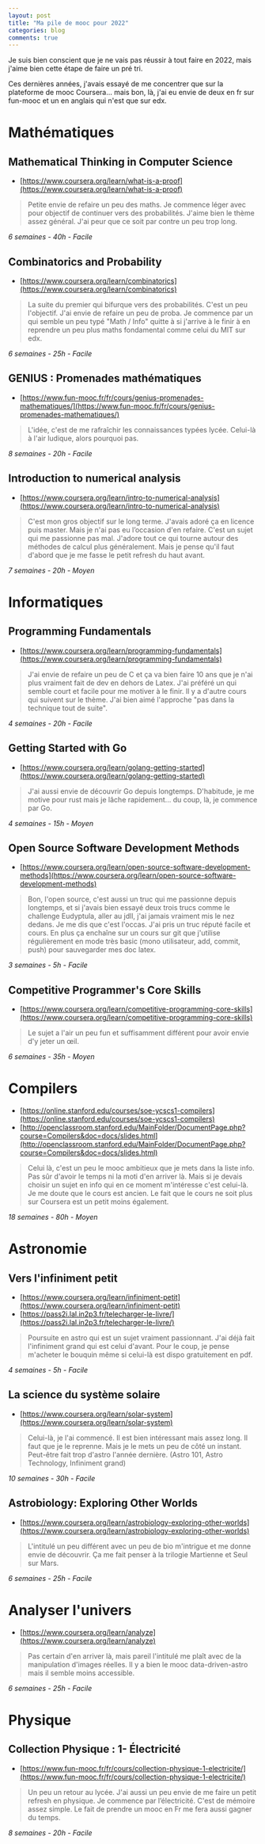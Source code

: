 ```yaml
---
layout: post
title: "Ma pile de mooc pour 2022"
categories: blog
comments: true
---
```


Je suis bien conscient que je ne vais pas réussir à tout faire en 2022, mais j'aime bien cette étape de faire un pré tri.

Ces dernières années, j'avais essayé de me concentrer que sur la plateforme de mooc Coursera... mais bon, là, j'ai eu envie de deux en fr sur fun-mooc et un en anglais qui n'est que sur edx.

# Mathématiques

## Mathematical Thinking in Computer Science

* [https://www.coursera.org/learn/what-is-a-proof](https://www.coursera.org/learn/what-is-a-proof)

> Petite envie de refaire un peu des maths. Je commence léger avec pour objectif de continuer vers des probabilités. J'aime bien le thème assez général. J'ai peur que ce soit par contre un peu trop long.

*6 semaines - 40h - Facile*


## Combinatorics and Probability

* [https://www.coursera.org/learn/combinatorics](https://www.coursera.org/learn/combinatorics)

> La suite du premier qui bifurque vers des probabilités. C'est un peu l'objectif. J'ai envie de refaire un peu de proba. Je commence par un qui semble un peu typé "Math / Info" quitte à si j'arrive à le finir à en reprendre un peu plus maths fondamental comme celui du MIT sur edx. 

*6 semaines - 25h - Facile*

## GENIUS : Promenades mathématiques

* [https://www.fun-mooc.fr/fr/cours/genius-promenades-mathematiques/](https://www.fun-mooc.fr/fr/cours/genius-promenades-mathematiques/)

> L'idée, c'est de me rafraîchir les connaissances typées lycée. Celui-là à l'air ludique, alors pourquoi pas.

*8 semaines - 20h - Facile*

## Introduction to numerical analysis

* [https://www.coursera.org/learn/intro-to-numerical-analysis](https://www.coursera.org/learn/intro-to-numerical-analysis)

> C'est mon gros objectif sur le long terme. J'avais adoré ça en licence puis master. Mais je n'ai pas eu l’occasion d'en refaire. C'est un sujet qui me passionne pas mal. J'adore tout ce qui tourne autour des méthodes de calcul plus généralement. Mais je pense qu'il faut d'abord que je me fasse le petit refresh du haut avant.

*7 semaines - 20h - Moyen*

# Informatiques

## Programming Fundamentals

* [https://www.coursera.org/learn/programming-fundamentals](https://www.coursera.org/learn/programming-fundamentals)

> J'ai envie de refaire un peu de C et ça va bien faire 10 ans que je n'ai plus vraiment fait de dev en dehors de Latex. J'ai préféré un qui semble court et facile pour me motiver à le finir. Il y a d'autre cours qui suivent sur le thème. J'ai bien aimé l'approche "pas dans la technique tout de suite".

*4 semaines - 20h - Facile*

## Getting Started with Go

* [https://www.coursera.org/learn/golang-getting-started](https://www.coursera.org/learn/golang-getting-started)

> J'ai aussi envie de découvrir Go depuis longtemps. D'habitude, je me motive pour rust mais je lâche rapidement... du coup, là, je commence par Go.

*4 semaines - 15h - Moyen*

## Open Source Software Development Methods

* [https://www.coursera.org/learn/open-source-software-development-methods](https://www.coursera.org/learn/open-source-software-development-methods)

> Bon, l'open source, c'est aussi un truc qui me passionne depuis longtemps, et si j'avais bien essayé deux trois trucs comme le challenge Eudyptula, aller au jdll, j'ai jamais vraiment mis le nez dedans. Je me dis que c'est l'occas. J'ai pris un truc réputé facile et cours. En plus ça enchaîne sur un cours sur git que j'utilise régulièrement en mode très basic (mono utilisateur, add, commit, push) pour sauvegarder mes doc latex.

*3 semaines - 5h - Facile*

## Competitive Programmer's Core Skills

* [https://www.coursera.org/learn/competitive-programming-core-skills](https://www.coursera.org/learn/competitive-programming-core-skills)

> Le sujet a l'air un peu fun et suffisamment différent pour avoir envie d'y jeter un œil.

*6 semaines - 35h - Moyen*

# Compilers 

* [https://online.stanford.edu/courses/soe-ycscs1-compilers](https://online.stanford.edu/courses/soe-ycscs1-compilers)
* [http://openclassroom.stanford.edu/MainFolder/DocumentPage.php?course=Compilers&doc=docs/slides.html](http://openclassroom.stanford.edu/MainFolder/DocumentPage.php?course=Compilers&doc=docs/slides.html)

>Celui là, c'est un peu le mooc ambitieux que je mets dans la liste info. Pas sûr d'avoir le temps ni la moti d'en arriver là. Mais si je devais choisir un sujet en info qui en ce moment m'intéresse c'est celui-là. Je me doute que le cours est ancien. Le fait que le cours ne soit plus sur Coursera est un petit moins également.

*18 semaines - 80h - Moyen*

# Astronomie

## Vers l'infiniment petit

* [https://www.coursera.org/learn/infiniment-petit](https://www.coursera.org/learn/infiniment-petit)
* [https://pass2i.lal.in2p3.fr/telecharger-le-livre/](https://pass2i.lal.in2p3.fr/telecharger-le-livre/)

> Poursuite en astro qui est un sujet vraiment passionnant. J'ai déjà fait l'infiniment grand qui est celui d'avant. Pour le coup, je pense m'acheter le bouquin même si celui-là est dispo gratuitement en pdf. 

*4 semaines - 5h - Facile*

## La science du système solaire

* [https://www.coursera.org/learn/solar-system](https://www.coursera.org/learn/solar-system)

> Celui-là, je l'ai commencé. Il est bien intéressant mais assez long. Il faut que je le reprenne. Mais je le mets un peu de côté un instant. Peut-être fait trop d'astro l'année dernière. (Astro 101, Astro Technology, Infiniment grand)

*10 semaines - 30h - Facile*

## Astrobiology: Exploring Other Worlds

* [https://www.coursera.org/learn/astrobiology-exploring-other-worlds](https://www.coursera.org/learn/astrobiology-exploring-other-worlds)

> L'intitulé un peu différent avec un peu de bio m'intrigue et me donne envie de découvrir. Ça me fait penser à la trilogie Martienne et Seul sur Mars. 

*6 semaines - 25h - Facile*

# Analyser l'univers

* [https://www.coursera.org/learn/analyze](https://www.coursera.org/learn/analyze)

> Pas certain d'en arriver là, mais pareil l'intitulé me plaît avec de la manipulation d'images réelles. Il y a bien le mooc data-driven-astro mais il semble moins accessible.

*6 semaines - 25h - Facile*


# Physique 

## Collection Physique : 1- Électricité

* [https://www.fun-mooc.fr/fr/cours/collection-physique-1-electricite/](https://www.fun-mooc.fr/fr/cours/collection-physique-1-electricite/)

> Un peu un retour au lycée. J'ai aussi un peu envie de me faire un petit refresh en physique. Je commence par l’électricité. C'est de mémoire assez simple. Le fait de prendre un mooc en Fr me fera aussi gagner du temps.

*8 semaines - 20h - Facile*